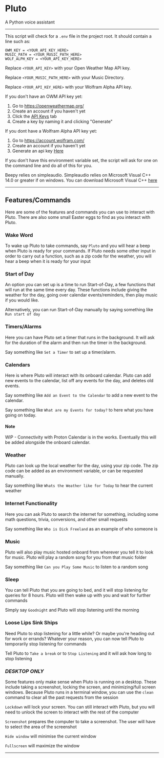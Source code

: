 # Pluto
A Python voice assistant

----------------------------------

This script will check for a `.env` file in the project root.
It should contain a line such as:
```
OWM_KEY = <YOUR_API_KEY_HERE>
MUSIC_PATH = <YOUR_MUSIC_PATH_HERE>
WOLF_ALPH_KEY = <YOUR_API_KEY_HERE>
```
Replace `<YOUR_API_KEY>` with your Open Weather Map API key.

Replace `<YOUR_MUSIC_PATH_HERE>` with your Music Directory.

Replace `<YOUR_API_KEY_HERE>` with your Wolfram Alpha API key.

If you don't have an OWM API key yet:
1. Go to https://openweathermap.org/
2. Create an account if you haven't yet
3. Click the [API Keys](https://home.openweathermap.org/api_keys) tab
4. Create a key by naming it and clicking "Generate"

If you dont have a Wolfram Alpha API key yet:
1. Go to https://account.wolfram.com/
2. Create an account if you haven't yet
3. Generate an api key [Here](https://developer.wolframalpha.com/portal/myapps/)

If you don't have this environment variable set, the script will ask for one
on the command line and do all of this for you.

Beepy relies on simpleaudio. Simpleaudio relies on Microsoft Visual C++ 14.0 or greater if on windows. You can download Microsoft Visual C++ [here](https://visualstudio.microsoft.com/visual-cpp-build-tools/)

----------------------------------

## Features/Commands
Here are some of the features and commands you can use to interact with Pluto. There are also some small Easter eggs to find as you interact with Pluto. 

### Wake Word
To wake up Pluto to take commands, say `Pluto` and you will hear a beep when Pluto is ready for your commands. If Pluto needs some other input in order to carry out a function, such as a zip code for the weather, you will hear a beep when it is ready for your input 

### Start of Day
An option you can set up is a time to run Start-of-Day, a few functions that will run at the same time every day. These functions include giving the weather for the day, going over calendar events/reminders, then play music if you would like. 

Alternatively, you can run Start-of-Day manually by saying something like `Run start of day`

### Timers/Alarms
Here you can have Pluto set a timer that runs in the background. It will ask for the duration of the alarm and then run the timer in the background. 

Say something like `Set a Timer` to set up a timer/alarm.

### Calendars
Here is where Pluto will interact with its onboard calendar. Pluto can add new events to the calendar, list off any events for the day, and deletes old events.

Say something like `Add an Event to the Calendar` to add a new event to the calendar.

Say something like `What are my Events for today?` to here what you have going on today.

#### Note
WIP - Connectivity with Proton Calendar is in the works. Eventually this will be added alongside the onboard calendar.

### Weather
Pluto can look up the local weather for the day, using your zip code. The zip code can be added as an environment variable, or can be requested manually.

Say something like `Whats the Weather like for Today` to hear the current weather

### Internet Functionality
Here you can ask Pluto to search the internet for something, including some math questions, trivia, conversions, and other small requests

Say something like `Who is Dick Freeland` as an example of who someone is

### Music
Pluto will also play music hosted onboard from wherever you tell it to look for music. Pluto will play a random song for you from that music folder

Say something like `Can you Play Some Music` to listen to a random song 

### Sleep
You can tell Pluto that you are going to bed, and it will stop listening for queries for 8 hours. Pluto will then wake up with you and wait for further commands

Simply say `Goodnight` and Pluto will stop listening until the morning

### Loose Lips Sink Ships
Need Pluto to stop listening for a little while? Or maybe you're heading out for work or errands? Whatever your reason, you can now tell Pluto to temporarily stop listening for commands

Tell Pluto to `Take a break` or to `Stop Listening` and it will ask how long to stop listening

### *DESKTOP ONLY*
Some features only make sense when Pluto is running on a desktop. These include taking a screenshot, locking the screen, and minimizing/full screen windows. Because Pluto runs in a terminal window, you can use the `clean` command to clear all the past requests from the session

`Lockdown` will lock your screen. You can still interact with Pluto, but you will need to unlock the screen to interact with the rest of the computer

`Screenshot` prepares the computer to take a screenshot. The user will have to select the area of the screenshot

`Hide window` will minimise the current window

`Fullscreen` will maximize the window

----------------------------------
